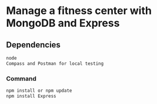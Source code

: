 # Manage a fitness center with MongoDB and Express

## Dependencies
````bash
node
Compass and Postman for local testing
````

### Command
````bash
npm install or npm update
npm install Express
````

